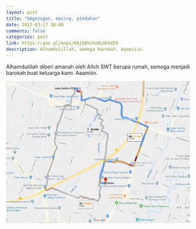 ```yaml
---
layout: post
title: "Umgezogen, moving, pindahan"
date: 2017-03-17 10:00
comments: false
categories: post
link: https://goo.gl/maps/KAjbBViheXLUhkXE6
description: Alhamdulillah, semoga barokah. Aaamiiin.
---
```


Alhamdulillah diberi amanah oleh Alloh SWT berupa rumah, semoga menjadi barokah buat keluarga kami. Aaamiiin.

![Pindahan](/img/greentown3.0.jpg)
